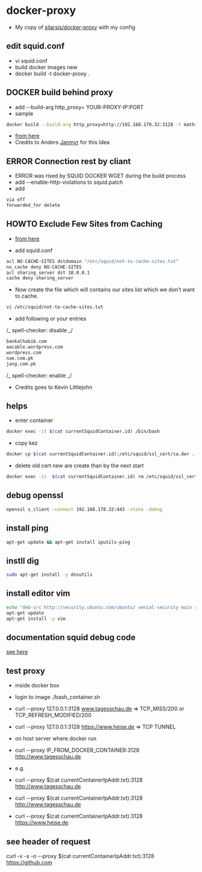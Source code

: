 # docker-proxy

- My copy of [silarsis/docker-proxy](https://github.com/silarsis/docker-proxy) with my config

## edit squid.conf

- vi squid.conf
- build docker images new
- docker build -t docker-proxy .

## DOCKER build behind proxy

- add --build-arg http_proxy= YOUR-PROXY-IP:PORT
- sample

```bash
docker build --build-arg http_proxy=http://192.168.178.32:3128 -t mathiasstatdler/postgres .
```

- [from here](https://github.com/docker/docker-registry/issues/890)
- Credits to Anders [Janmyr](https://github.com/andersjanmyr) for this Idea

## ERROR Connection rest by cliant

- ERROR was rised by SQUID DOCKER WGET during the build process
- add --enable-http-violations to squid.patch
- add

```bash
via off
forwarded_for delete
```

## HOWTO Exclude Few Sites from Caching

- [from here](https://aacable.wordpress.com/2012/01/23/squid-howto-exclude-some-sites-exntension-from-caching/)

- add squid.conf

```bash
acl NO-CACHE-SITES dstdomain "/etc/squid/not-to-cache-sites.txt"
no_cache deny NO-CACHE-SITES
acl sharing_server dst 10.0.0.1
cache deny sharing_server
```

- Now create the file which will contains our sites list which we don’t want to cache.

```bash
vi /etc/squid/not-to-cache-sites.txt
```

- add following or your entries

/_ spell-checker: disable _/

```bash
bankalhabib.com
aacable.wordpress.com
wordpress.com
nae.com.pk
jang.com.pk
```

/_ spell-checker: enable _/

- Credits goes to Kevin Littlejohn

## helps

- enter container

```bash
docker exec -it $(cat currentSquidContainer.id) /bin/bash
```

- copy kez

```bash
docker cp $(cat currentSquidContainer.id):/etc/squid/ssl_cert/ca.der .
```

- delete old cert new are create than by the next start

```bash
docker exec -it  $(cat currentSquidContainer.id) rm /etc/squid/ssl_cert/ca.pem
```

## debug openssl

```bash
openssl s_client -connect 192.168.178.32:443 -state -debug
```

## install ping

```bash
apt-get update && apt-get install iputils-ping
```

## instll dig

```bash
sudo apt-get install -y dnsutils
```

## install editor vim

```bash
echo "deb-src http://security.ubuntu.com/ubuntu/ xenial-security main restricted" >>/etc/apt/sources.list
apt-get update
apt-get install -y vim
```

## documentation squid debug code

[see here](http://etutorials.org/Server+Administration/Squid.+The+definitive+guide/Chapter+16.+Debugging+and+Troubleshooting/16.2+Debugging+via+cache.log/)

<!-- markdownlint-disable MD034 -->

## test proxy

- inside docker box
- login to image ./bash_container.sh
- curl --proxy 127.0.0.1:3128 www.tagesschau.de => TCP_MISS/200 or TCP_REFRESH_MODIFIED/200
- curl --proxy 127.0.0.1:3128 https://www.heise.de => TCP TUNNEL

- on host server where docker run
- curl --proxy IP_FROM_DOCKER_CONTAINER:3128 http://www.tagesschau.de
- e.g.
- curl --proxy $(cat currentContainerIpAddr.txt):3128 http://www.tagesschau.de
- curl --proxy $(cat currentContainerIpAddr.txt):3128 http://www.tagesschau.de
- curl --proxy $(cat currentContainerIpAddr.txt):3128 https://www.heise.de

## see header of request

curl -v -s -o --proxy $(cat currentContainerIpAddr.txt):3128 https://github.com

<!-- markdownlint-enable MD034 -->
